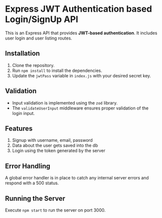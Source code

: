 # Express JWT Authentication based Login/SignUp API

This is an Express API that provides **JWT-based authentication**. It includes user login and user listing routes.

## Installation

1. Clone the repository.
2. Run `npm install` to install the dependencies.
3. Update the `jwtPass` variable in `index.js` with your desired secret key.

## Validation
- Input validation is implemented using the `zod` library.
- The `validateUserInput` middleware ensures proper validation of the login input.

## Features
1. Signup with username, email, password
2. Data about the user gets saved into the db
3. Login using the token generated by the server

## Error Handling
A global error handler is in place to catch any internal server errors and respond with a 500 status.

## Running the Server
Execute `npm start` to run the server on port 3000.


